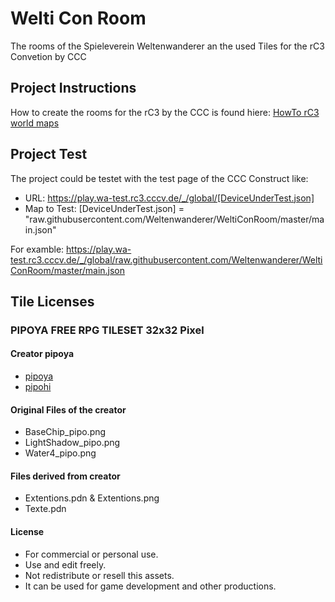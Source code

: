 # Welti Con Room

The rooms of the Spieleverein Weltenwanderer an the used Tiles for the rC3 Convetion by CCC

## Project Instructions
How to create the rooms for the rC3 by the CCC is found hiere: [HowTo rC3 world maps](https://howto.rc3.world/maps.html#howto-rc3-world-maps)

## Project Test
The project could be testet with the test page of the CCC
Construct like:
- URL: https://play.wa-test.rc3.cccv.de/_/global/[DeviceUnderTest.json]
- Map to Test: [DeviceUnderTest.json] = "raw.githubusercontent.com/Weltenwanderer/WeltiConRoom/master/main.json"

For examble: https://play.wa-test.rc3.cccv.de/_/global/raw.githubusercontent.com/Weltenwanderer/WeltiConRoom/master/main.json


## Tile Licenses
### PIPOYA FREE RPG TILESET 32x32 Pixel
#### Creator pipoya
- [pipoya](https://pipoya.itch.io/)
- [pipohi](https://twitter.com/pipohi)

#### Original Files of the creator
- BaseChip_pipo.png
- LightShadow_pipo.png
- Water4_pipo.png

#### Files derived from creator
- Extentions.pdn & Extentions.png
- Texte.pdn

#### License
- For commercial or personal use.
- Use and edit freely.
- Not redistribute or resell this assets.
- It can be used for game development and other productions.
